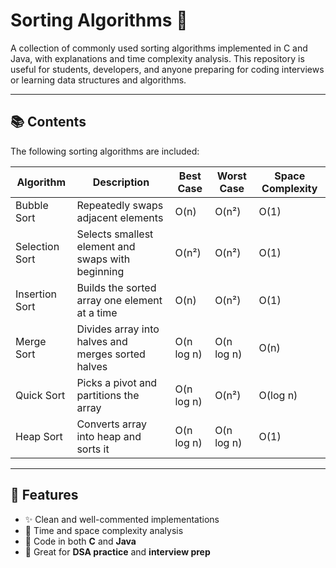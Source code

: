 # Sorting Algorithms 🔢

A collection of commonly used sorting algorithms implemented in C and Java, with explanations and time complexity analysis. This repository is useful for students, developers, and anyone preparing for coding interviews or learning data structures and algorithms.

---

## 📚 Contents

The following sorting algorithms are included:

| Algorithm         | Description                                         | Best Case      | Worst Case     | Space Complexity |
|------------------|------------------------------------------------------|----------------|----------------|------------------|
| Bubble Sort       | Repeatedly swaps adjacent elements                  | O(n)           | O(n²)          | O(1)             |
| Selection Sort    | Selects smallest element and swaps with beginning   | O(n²)          | O(n²)          | O(1)             |
| Insertion Sort    | Builds the sorted array one element at a time       | O(n)           | O(n²)          | O(1)             |
| Merge Sort        | Divides array into halves and merges sorted halves  | O(n log n)     | O(n log n)     | O(n)             |
| Quick Sort        | Picks a pivot and partitions the array              | O(n log n)     | O(n²)          | O(log n)         |
| Heap Sort         | Converts array into heap and sorts it               | O(n log n)     | O(n log n)     | O(1)             |

---

## 🚀 Features

- ✨ Clean and well-commented implementations
- 🧠 Time and space complexity analysis
- 📘 Code in both **C** and **Java**
- 🎯 Great for **DSA practice** and **interview prep**


